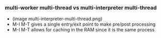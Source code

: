### multi-worker multi-thread vs multi-interpreter multi-thread 
- (image multi-interpreter-multi-thread.png)
- M-I M-T gives a single entry/exit point to make pre/post processing
- M-I M-T allows for caching in the RAM since it is the same process

